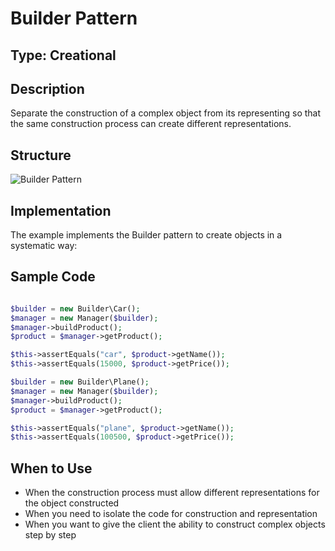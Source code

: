 # Builder Pattern

## Type: Creational

## Description
Separate the construction of a complex object from its representing so that the same construction process can create different representations.

## Structure
![Builder Pattern](https://github.com/legrch/php-design-patterns/blob/master/~images/Builder.png)

## Implementation
The example implements the Builder pattern to create objects in a systematic way:

## Sample Code

```php

$builder = new Builder\Car();
$manager = new Manager($builder);
$manager->buildProduct();
$product = $manager->getProduct();

$this->assertEquals("car", $product->getName());
$this->assertEquals(15000, $product->getPrice());

$builder = new Builder\Plane();
$manager = new Manager($builder);
$manager->buildProduct();
$product = $manager->getProduct();

$this->assertEquals("plane", $product->getName());
$this->assertEquals(100500, $product->getPrice());
```

## When to Use
- When the construction process must allow different representations for the object constructed
- When you need to isolate the code for construction and representation
- When you want to give the client the ability to construct complex objects step by step
